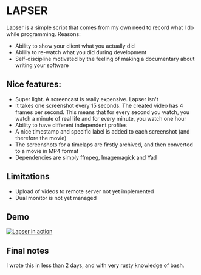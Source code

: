 # LAPSER

Lapser is a simple script that comes from my own need to record what I do while programming.
Reasons:

* Ability to show your client what you actually did
* Abliliy to re-watch what you did during development
* Self-discipline motivated by the feeling of making a documentary about writing your software

## Nice features:

* Super light. A screencast is really expensive. Lapser isn't
* It takes one screenshot every 15 seconds. The created video has 4 frames per second. This means that for every second you watch, you watch a minute of real life and for every minute, you watch one hour
* Ability to have different independent profiles
* A nice timestamp and specific label is added to each screenshot (and therefore the movie)
* The screenshots for a timelaps are firstly archived, and then converted to a movie in MP4 format
* Dependencies are simply ffmpeg, Imagemagick and Yad

## Limitations

* Upload of videos to remote server not yet implemented
* Dual monitor is not yet managed

## Demo

[![Lapser in action](http://img.youtube.com/vi/Yj-2S86I6fo/0.jpg)](http://www.youtube.com/watch?v=Yj-Yj-2S86I6fo "Lapser in action")

## Final notes

I wrote this in less than 2 days, and with very rusty knowledge of bash.
